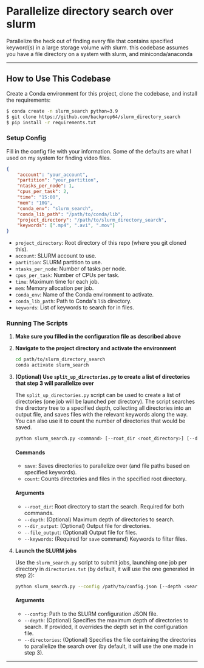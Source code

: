 # Parallelize directory search over slurm

Parallelize the heck out of finding every file that contains specified keyword(s) in a large storage volume with slurm. this codebase assumes you have a file directory on a system with slurm, and miniconda/anaconda

---

## How to Use This Codebase

Create a Conda environment for this project, clone the codebase, and install the requirements:

```sh
$ conda create -n slurm_search python=3.9
$ git clone https://github.com/backprop64/slurm_directory_search
$ pip install -r requirements.txt
```

### Setup Config

Fill in the config file with your information. Some of the defaults are what I used on my system for finding video files.

```json
{
    "account": "your_account",
    "partition": "your_partition",
    "ntasks_per_node": 1,
    "cpus_per_task": 2,
    "time": "15:00",
    "mem": "10G",
    "conda_env": "slurm_search",
    "conda_lib_path": "/path/to/conda/lib",
    "project_directory": "/path/to/slurm_directory_search",
    "keywords": [".mp4", ".avi", ".mov"]
}
```

- `project_directory`: Root directory of this repo (where you git cloned this).
- `account`: SLURM account to use.
- `partition`: SLURM partition to use.
- `ntasks_per_node`: Number of tasks per node.
- `cpus_per_task`: Number of CPUs per task.
- `time`: Maximum time for each job.
- `mem`: Memory allocation per job.
- `conda_env`: Name of the Conda environment to activate.
- `conda_lib_path`: Path to Conda's `lib` directory.
- `keywords`: List of keywords to search for in files.

### Running The Scripts

1. **Make sure you filled in the configuration file as described above**
2. **Navigate to the project directory and activate the environment**

    ```sh
    cd path/to/slurm_directory_search
    conda activate slurm_search
    ```

3. **(Optional) Use `split_up_directories.py` to create a list of directories that step 3 will parallelize over**

    The `split_up_directories.py` script can be used to create a list of directories (one job will be launched per directory). The script searches the directory tree to a specified depth, collecting all directories into an output file, and saves files with the relevant keywords along the way. You can also use it to count the number of directories that would be saved.

    ```sh
    python slurm_search.py <command> [--root_dir <root_directory>] [--depth <search_depth>] [--dir_output <directory_output_file>] [--file_output <file_output_file>] [--keywords <filter_keywords>]
    ```

    #### Commands

    - `save`: Saves directories to parallelize over (and file paths based on specified keywords).
    - `count`: Counts directories and files in the specified root directory.

    #### Arguments

    - `--root_dir`: Root directory to start the search. Required for both commands.
    - `--depth`: (Optional) Maximum depth of directories to search.
    - `--dir_output`: (Optional) Output file for directories.
    - `--file_output`: (Optional) Output file for files.
    - `--keywords`: (Required for `save` command) Keywords to filter files.

4. **Launch the SLURM jobs**

   Use the `slurm_search.py` script to submit jobs, launching one job per directory in `directories.txt` (by default, it will use the one generated in step 2):

    ```sh
    python slurm_search.py --config /path/to/config.json [--depth <search_depth>]
    ```
    #### Arguments

    - `--config`: Path to the SLURM configuration JSON file.
    - `--depth`: (Optional) Specifies the maximum depth of directories to search. If provided, it overrides the depth set in the configuration file.
    - `--directories`: (Optional) Specifies the file containing the directories to parallelize the search over (by default, it will use the one made in step 3).

---


